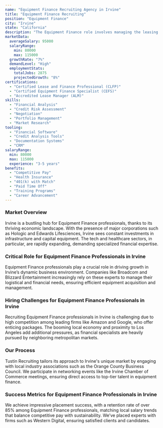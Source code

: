 ```yaml
---
name: "Equipment Finance Recruiting Agency in Irvine"
title: "Equipment Finance Recruiting"
position: "Equipment Finance"
city: "Irvine"
state: "California"
description: "The Equipment Finance role involves managing the leasing and finance services for equipment acquisition, specifically within diverse industries in Irvine, California."
marketData:
  averageSalary: 95000
  salaryRange:
    min: 80000
    max: 115000
  growthRate: "7%"
  demandLevel: "High"
  employmentStats:
    totalJobs: 2875
    projectedGrowth: "8%"
certifications:
  - "Certified Lease and Finance Professional (CLFP)"
  - "Certified Equipment Finance Specialist (CEFS)"
  - "Accredited Lease Manager (ALM)"
skills:
  - "Financial Analysis"
  - "Credit Risk Assessment"
  - "Negotiation"
  - "Portfolio Management"
  - "Market Research"
tooling:
  - "Financial Software"
  - "Credit Analysis Tools"
  - "Documentation Systems"
  - "CRM"
salaryRange:
  min: 80000
  max: 115000
  experience: "3-5 years"
benefits:
  - "Competitive Pay"
  - "Health Insurance"
  - "401(k) with Match"
  - "Paid Time Off"
  - "Training Programs"
  - "Career Advancement"
---
```


### Market Overview
Irvine is a bustling hub for Equipment Finance professionals, thanks to its thriving economic landscape. With the presence of major corporations such as Hologic and Edwards Lifesciences, Irvine sees constant investments in infrastructure and capital equipment. The tech and healthcare sectors, in particular, are rapidly expanding, demanding specialized financial expertise.
### Critical Role for Equipment Finance Professionals in Irvine
Equipment Finance professionals play a crucial role in driving growth in Irvine’s dynamic business environment. Companies like Broadcom and Blizzard Entertainment increasingly rely on these experts to manage their logistical and financial needs, ensuring efficient equipment acquisition and management.

### Hiring Challenges for Equipment Finance Professionals in Irvine
Recruiting Equipment Finance professionals in Irvine is challenging due to high competition among leading firms like Amazon and Google, who offer enticing packages. The booming local economy and proximity to Los Angeles add additional pressures, as financial specialists are heavily pursued by neighboring metropolitan markets.

### Our Process
Tustin Recruiting tailors its approach to Irvine's unique market by engaging with local industry associations such as the Orange County Business Council. We participate in networking events like the Irvine Chamber of Commerce meetings, ensuring direct access to top-tier talent in equipment finance.

### Success Metrics for Equipment Finance Professionals in Irvine
We achieve impressive placement success, with a retention rate of over 85% among Equipment Finance professionals, matching local salary trends that balance competitive pay with sustainability. We’ve placed experts with firms such as Western Digital, ensuring satisfied clients and candidates.